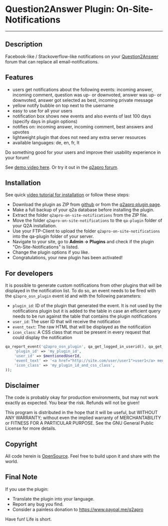# Question2Answer Plugin: On-Site-Notifications #

----------

## Description ##

Facebook-like / Stackoverflow-like notifications on your [Question2Answer](http://www.question2answer.org/) forum that can replace all email-notifications.


## Features ##

- users get notifications about the following events: incoming answer, incoming comment, question was up- or downvoted, answer was up- or downvoted, answer got selected as best, incoming private message
- yellow notify bubble on top next to the username
- easy to use for all your users
- notification box shows new events and also events of last 100 days (specify days in plugin options)
- notifies on: incoming answer, incoming comment, best answers and upvotes
- lightweight plugin that does not need any extra server resources
- available languages: de, en, fr, lt

Do something good for your users and improve their usability experience in your forum!

See [demo video here](https://www.youtube.com/watch?v=C86rdJkGP3k). Or try it out in the [q2apro forum](http://www.q2apro.com/forum/).


## Installation ##

See quick [video tutorial for installation](https://www.youtube.com/watch?feature=player_detailpage&v=C86rdJkGP3k#t=90) or follow these steps:

- Download the plugin as ZIP from [github](https://github.com/q2apro/q2apro-on-site-notifications) or from the [q2apro plugin page](http://www.q2apro.com/plugins/on-site-notifications).
- Make a full backup of your q2a database before installing the plugin.
- Extract the folder ``q2apro-on-site-notifications`` from the ZIP file.
- Move the folder ``q2apro-on-site-notifications`` to the ``qa-plugin`` folder of your Q2A installation.
- Use your FTP-Client to upload the folder ``q2apro-on-site-notifications`` into the qa-plugin folder of your server.
- Navigate to your site, go to **Admin -> Plugins** and check if the plugin "On-Site-Notifications" is listed.
- Change the plugin options if you like.
- Congratulations, your new plugin has been activated!


## For developers ##

It is possible to generate custom notifications from other plugins that will be displayed in the notification list. To do so, an event
needs to be fired with the `q2apro_osn_plugin` event id and with the following parameters:

  * `plugin_id`: ID of the plugin that generated the event. It is not used by the notifications plugin but it is added to the table
  in case an efficient query needs to be run against the table that contains the plugin notifications
  * `user_id`: The user ID that will receive the notification
  * `event_text`: The raw HTML that will be displayed as the notification
  * `icon_class`: A CSS class that must be present in every request that could display the notification

```php
qa_report_event('q2apro_osn_plugin', qa_get_logged_in_userid(), qa_get_logged_in_handle(), null, array(
    'plugin_id' => 'my_plugin_id',
    'user_id' => $mentionedUserId,
    'event_text' => '<a href="http://site.com/user/user1">user1</a> mentioned you in <a href="http://site.com/154">this post</a>',
    'icon_class' => 'my_plugin_id_and_css_class',
));
```

## Disclaimer ##

The code is probably okay for production environments, but may not work exactly as expected. You bear the risk. Refunds will not be given!

This program is distributed in the hope that it will be useful, but WITHOUT ANY WARRANTY;
without even the implied warranty of MERCHANTABILITY or FITNESS FOR A PARTICULAR PURPOSE.
See the GNU General Public License for more details.


## Copyright ##

All code herein is [OpenSource](http://www.gnu.org/licenses/gpl.html). Feel free to build upon it and share with the world.


## Final Note ##

If you use the plugin:

  * Translate the plugin into your language.
  * Report any bug you find.
  * Consider a painless donation to https://www.paypal.me/q2apro

Have fun! Life is short.
